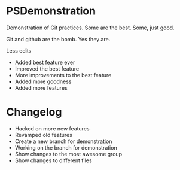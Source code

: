 PSDemonstration
===============

Demonstration of Git practices.  Some are the best.  Some, just good.

Git and github are the bomb.  Yes they are.

Less edits

- Added best feature ever
- Improved the best feature
- More improvements to the best feature
- Added more goodness
- Added more features

Changelog
=========
- Hacked on more new features
- Revamped old features
- Create a new branch for demonstration
- Working on the branch for demonstration
- Show changes to the most awesome group
- Show changes to different files
